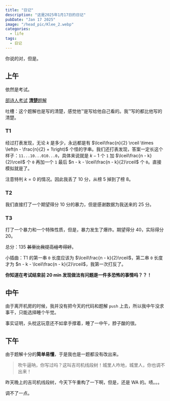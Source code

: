 ```yaml
---
title: "日记"
description: "这是2025年1月17日的日记"
pubDate: "Jan 17 2025"
image: "/head_pic/Klee_2.webp"
categories:
  - life
tags:
  - 日记
---
```


你说的对，但是。

## 上午

依然是考试。

[部诗人考试](https://local.cwoi.com.cn:8443/contest/C0690) [**清楚**题解](https://gitee.com/ybz2010/OI/raw/main/exam/2025-01-17/0117%20B%E7%BB%84%E9%A2%98%E8%A7%A3.pdf)

吐槽：这个题解也是写的清楚，感觉他™是写给他自己看的。我™写的都比他写的清楚。

### T1

经过打表发现，无论 $k$ 是多少，永远都是有 $\lceil\frac{n}{2} \rceil \times \left(n - \frac{n}{2} + 1\right)$ 个怪的字串。我们还打表发现，答案一定长这个样子：`11...10...010...0`，具体来说就是 $k - 1$ 个 `1` 加 $\lceil\frac{n - k}{2}\rceil$ 个 `0` 再加一个 `1` 最后 $n - k - \lceil\frac{n - k}{2}\rceil$ 个 `0`。直接模拟就是了。

注意特判 $k = 0$ 的情况。因此我丢了 $10$ 分，从榜 $5$ 掉到了榜 $8$。

### T2

我们直接打了一个期望得分 $10$ 分的暴力，但是感谢数据为我送来的 $25$ 分。

### T3

打了一个暴力和一个特殊性质，但是，暴力发生了爆炸。期望得分 $40$，实际得分 $20$。

总分：$135$ ~~甚至比我提高组考得好~~。

小插曲：T1 的第一串 `0` 长度应该为 $\lceil\frac{n - k}{2}\rceil$，第二串 `0` 长度才为 $n - k - \lceil\frac{n - k}{2}\rceil$，我第一次打反了。

**你知道在考试结束前 $20$ min 发现做法有问题是一件多恐怖的事情吗？？！**

## 中午

由于离开机房的时候，我并没有把今天的代码和题解 `push` 上去，所以我中午没求事干，只能选择睡个午觉。

事实证明，头枕这玩意还不如拿手撑着，睡了一中午，脖子酸的很。

## 下午

由于题解十分的**简单易懂**，于是我也是一题都没有改出来。

> 吹牛逼呐，你写过吗？这叫吉司机线段树！城里人咋地，城里人，你也调不出来！

昨天晚上的吉司机线段树，今天下午重构了一下啊，但是，还是 WA 的。啧。。。

调不了一点。
